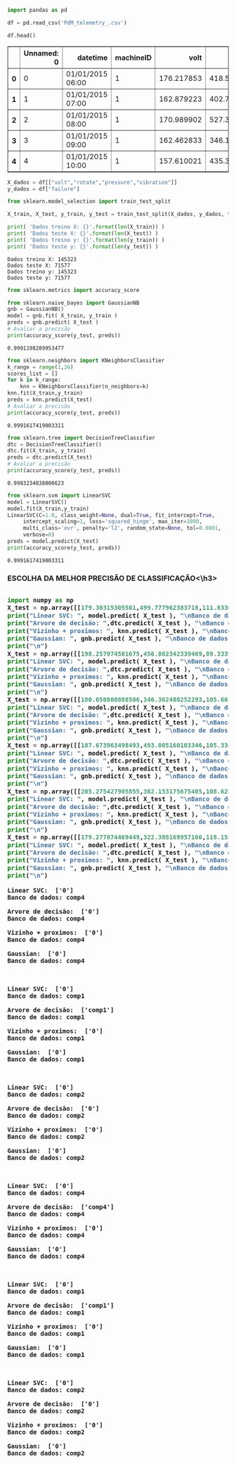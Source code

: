```python
import pandas as pd

df = pd.read_csv('PdM_telemetry_.csv')

df.head()
```




<div>
<style scoped>
    .dataframe tbody tr th:only-of-type {
        vertical-align: middle;
    }

    .dataframe tbody tr th {
        vertical-align: top;
    }

    .dataframe thead th {
        text-align: right;
    }
</style>
<table border="1" class="dataframe">
  <thead>
    <tr style="text-align: right;">
      <th></th>
      <th>Unnamed: 0</th>
      <th>datetime</th>
      <th>machineID</th>
      <th>volt</th>
      <th>rotate</th>
      <th>pressure</th>
      <th>vibration</th>
      <th>failure</th>
    </tr>
  </thead>
  <tbody>
    <tr>
      <th>0</th>
      <td>0</td>
      <td>01/01/2015 06:00</td>
      <td>1</td>
      <td>176.217853</td>
      <td>418.504078</td>
      <td>113.077935</td>
      <td>45.087686</td>
      <td>0</td>
    </tr>
    <tr>
      <th>1</th>
      <td>1</td>
      <td>01/01/2015 07:00</td>
      <td>1</td>
      <td>162.879223</td>
      <td>402.747490</td>
      <td>95.460525</td>
      <td>43.413973</td>
      <td>0</td>
    </tr>
    <tr>
      <th>2</th>
      <td>2</td>
      <td>01/01/2015 08:00</td>
      <td>1</td>
      <td>170.989902</td>
      <td>527.349825</td>
      <td>75.237905</td>
      <td>34.178847</td>
      <td>0</td>
    </tr>
    <tr>
      <th>3</th>
      <td>3</td>
      <td>01/01/2015 09:00</td>
      <td>1</td>
      <td>162.462833</td>
      <td>346.149335</td>
      <td>109.248561</td>
      <td>41.122144</td>
      <td>0</td>
    </tr>
    <tr>
      <th>4</th>
      <td>4</td>
      <td>01/01/2015 10:00</td>
      <td>1</td>
      <td>157.610021</td>
      <td>435.376873</td>
      <td>111.886648</td>
      <td>25.990511</td>
      <td>0</td>
    </tr>
  </tbody>
</table>
</div>




```python
X_dados = df[["volt","rotate","pressure","vibration"]]
y_dados = df["failure"]
```


```python
from sklearn.model_selection import train_test_split
```


```python
X_train, X_test, y_train, y_test = train_test_split(X_dados, y_dados, test_size=0.33, random_state=42)

print( 'Dados treino X: {}'.format(len(X_train)) )
print( 'Dados teste X: {}'.format(len(X_test)) )
print( 'Dados treino y: {}'.format(len(y_train)) )
print( 'Dados teste y: {}'.format(len(y_test)) )
```

    Dados treino X: 145323
    Dados teste X: 71577
    Dados treino y: 145323
    Dados teste y: 71577
    


```python
from sklearn.metrics import accuracy_score
```


```python
from sklearn.naive_bayes import GaussianNB
gnb = GaussianNB()
model = gnb.fit( X_train, y_train )
preds = gnb.predict( X_test )
# Avaliar a precisão
print(accuracy_score(y_test, preds))

```

    0.9991198289953477
    


```python
from sklearn.neighbors import KNeighborsClassifier
k_range = range(1,26)
scores_list = []
for k in k_range:
    knn = KNeighborsClassifier(n_neighbors=k)
knn.fit(X_train,y_train)
preds = knn.predict(X_test)
# Avaliar a precisão
print(accuracy_score(y_test, preds))

```

    0.9991617419003311
    


```python
from sklearn.tree import DecisionTreeClassifier
dtc = DecisionTreeClassifier()
dtc.fit(X_train, y_train)
preds = dtc.predict(X_test)
# Avaliar a precisão
print(accuracy_score(y_test, preds))

```

    0.9983234838006623
    


```python
from sklearn.svm import LinearSVC
model = LinearSVC()
model.fit(X_train,y_train)
LinearSVC(C=1.0, class_weight=None, dual=True, fit_intercept=True,
     intercept_scaling=1, loss='squared_hinge', max_iter=1000,
     multi_class='ovr', penalty='l2', random_state=None, tol=0.0001,
     verbose=0)
preds = model.predict(X_test)
print(accuracy_score(y_test, preds))

```

    0.9991617419003311

    
<h3>ESCOLHA DA MELHOR PRECISÃO DE CLASSIFICAÇÃO<\h3>

```python

import numpy as np
X_test = np.array([[179.30315305501,499.777962383718,111.833027646993,52.3830967199205]])
print("Linear SVC: ", model.predict( X_test ), "\nBanco de dados: comp4\n")
print("Arvore de decisão: ",dtc.predict( X_test ), "\nBanco de dados: comp4\n")
print("Vizinho + proximos: ", knn.predict( X_test ), "\nBanco de dados: comp4\n")
print("Gaussian: ", gnb.predict( X_test ), "\nBanco de dados: comp4\n")
print("\n")
X_test = np.array([[198.257974581675,456.862342339469,89.3339950053984,38.6718999063224]])
print("Linear SVC: ", model.predict( X_test ), "\nBanco de dados: comp1\n")
print("Arvore de decisão: ",dtc.predict( X_test ), "\nBanco de dados: comp1\n")
print("Vizinho + proximos: ", knn.predict( X_test ), "\nBanco de dados: comp1\n")
print("Gaussian: ", gnb.predict( X_test ), "\nBanco de dados: comp1\n")
print("\n")
X_test = np.array([[180.050800888506,346.362480252293,105.661163515464,39.2180547849819]])
print("Linear SVC: ", model.predict( X_test ), "\nBanco de dados: comp2\n")
print("Arvore de decisão: ",dtc.predict( X_test ), "\nBanco de dados: comp2\n")
print("Vizinho + proximos: ", knn.predict( X_test ), "\nBanco de dados: comp2\n")
print("Gaussian: ", gnb.predict( X_test ), "\nBanco de dados: comp2\n")
print("\n")
X_test = np.array([[187.673963498493,493.005160103346,105.334392333578,53.9639607034682]])
print("Linear SVC: ", model.predict( X_test ), "\nBanco de dados: comp4\n")
print("Arvore de decisão: ",dtc.predict( X_test ), "\nBanco de dados: comp4\n")
print("Vizinho + proximos: ", knn.predict( X_test ), "\nBanco de dados: comp4\n")
print("Gaussian: ", gnb.predict( X_test ), "\nBanco de dados: comp4\n")
print("\n")
X_test = np.array([[205.275427905855,362.153175675405,108.623106487313,47.7113737781357]])
print("Linear SVC: ", model.predict( X_test ), "\nBanco de dados: comp1\n")
print("Arvore de decisão: ",dtc.predict( X_test ), "\nBanco de dados: comp1\n")
print("Vizinho + proximos: ", knn.predict( X_test ), "\nBanco de dados: comp1\n")
print("Gaussian: ", gnb.predict( X_test ), "\nBanco de dados: comp1\n")
print("\n")
X_test = np.array([[179.277874469449,322.388169957166,118.15393419358,47.4158846916956]])
print("Linear SVC: ", model.predict( X_test ), "\nBanco de dados: comp2\n")
print("Arvore de decisão: ",dtc.predict( X_test ), "\nBanco de dados: comp2\n")
print("Vizinho + proximos: ", knn.predict( X_test ), "\nBanco de dados: comp2\n")
print("Gaussian: ", gnb.predict( X_test ), "\nBanco de dados: comp2\n")
print("\n")
```    
    
    Linear SVC:  ['0'] 
    Banco de dados: comp4
    
    Arvore de decisão:  ['0'] 
    Banco de dados: comp4
    
    Vizinho + proximos:  ['0'] 
    Banco de dados: comp4
    
    Gaussian:  ['0'] 
    Banco de dados: comp4
    
    
    
    Linear SVC:  ['0'] 
    Banco de dados: comp1
    
    Arvore de decisão:  ['comp1'] 
    Banco de dados: comp1
    
    Vizinho + proximos:  ['0'] 
    Banco de dados: comp1
    
    Gaussian:  ['0'] 
    Banco de dados: comp1
    
    
    
    Linear SVC:  ['0'] 
    Banco de dados: comp2
    
    Arvore de decisão:  ['0'] 
    Banco de dados: comp2
    
    Vizinho + proximos:  ['0'] 
    Banco de dados: comp2
    
    Gaussian:  ['0'] 
    Banco de dados: comp2
    
    
    
    Linear SVC:  ['0'] 
    Banco de dados: comp4
    
    Arvore de decisão:  ['comp4'] 
    Banco de dados: comp4
    
    Vizinho + proximos:  ['0'] 
    Banco de dados: comp4
    
    Gaussian:  ['0'] 
    Banco de dados: comp4
    
    
    
    Linear SVC:  ['0'] 
    Banco de dados: comp1
    
    Arvore de decisão:  ['comp1'] 
    Banco de dados: comp1
    
    Vizinho + proximos:  ['0'] 
    Banco de dados: comp1
    
    Gaussian:  ['0'] 
    Banco de dados: comp1
    
    
    
    Linear SVC:  ['0'] 
    Banco de dados: comp2
    
    Arvore de decisão:  ['0'] 
    Banco de dados: comp2
    
    Vizinho + proximos:  ['0'] 
    Banco de dados: comp2
    
    Gaussian:  ['0'] 
    Banco de dados: comp2
    
    
    
    


```python

```
